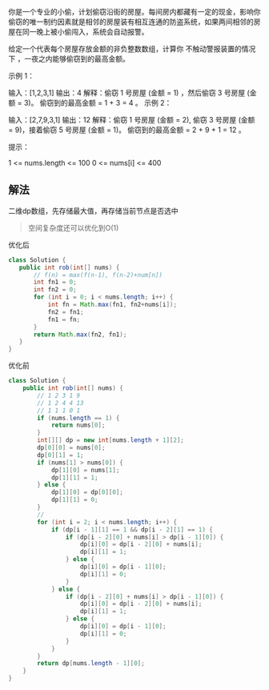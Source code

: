 你是一个专业的小偷，计划偷窃沿街的房屋。每间房内都藏有一定的现金，影响你偷窃的唯一制约因素就是相邻的房屋装有相互连通的防盗系统，如果两间相邻的房屋在同一晚上被小偷闯入，系统会自动报警。

给定一个代表每个房屋存放金额的非负整数数组，计算你 不触动警报装置的情况下 ，一夜之内能够偷窃到的最高金额。



示例 1：

输入：[1,2,3,1]
输出：4
解释：偷窃 1 号房屋 (金额 = 1) ，然后偷窃 3 号房屋 (金额 = 3)。
偷窃到的最高金额 = 1 + 3 = 4 。
示例 2：

输入：[2,7,9,3,1]
输出：12
解释：偷窃 1 号房屋 (金额 = 2), 偷窃 3 号房屋 (金额 = 9)，接着偷窃 5 号房屋 (金额 = 1)。
偷窃到的最高金额 = 2 + 9 + 1 = 12 。


提示：

1 <= nums.length <= 100
0 <= nums[i] <= 400

## 解法
二维dp数组，先存储最大值，再存储当前节点是否选中
> 空间复杂度还可以优化到O(1)
> 
优化后
 ```java
 class Solution {
    public int rob(int[] nums) {
        // f(n) = max(f(n-1), f(n-2)+num[n])
        int fn1 = 0;
        int fn2 = 0;
        for (int i = 0; i < nums.length; i++) {
            int fn = Math.max(fn1, fn2+nums[i]);
            fn2 = fn1;
            fn1 = fn;
        }
        return Math.max(fn2, fn1);
    }
}
 ```
优化前
```java
class Solution {
    public int rob(int[] nums) {
        // 1 2 3 1 9
        // 1 2 4 4 13
        // 1 1 1 0 1
        if (nums.length == 1) {
            return nums[0];
        }
        int[][] dp = new int[nums.length + 1][2];
        dp[0][0] = nums[0];
        dp[0][1] = 1;
        if (nums[1] > nums[0]) {
            dp[1][0] = nums[1];
            dp[1][1] = 1;
        } else {
            dp[1][0] = dp[0][0];
            dp[1][1] = 0;
        }
        //
        for (int i = 2; i < nums.length; i++) {
            if (dp[i - 1][1] == 1 && dp[i - 2][1] == 1) {
                if (dp[i - 2][0] + nums[i] > dp[i - 1][0]) {
                    dp[i][0] = dp[i - 2][0] + nums[i];
                    dp[i][1] = 1;
                } else {
                    dp[i][0] = dp[i - 1][0];
                    dp[i][1] = 0;
                }
            } else {
                if (dp[i - 2][0] + nums[i] > dp[i - 1][0]) {
                    dp[i][0] = dp[i - 2][0] + nums[i];
                    dp[i][1] = 1;
                } else {
                    dp[i][0] = dp[i - 1][0];
                    dp[i][1] = 0;
                }
            }
        }
        return dp[nums.length - 1][0];
    }
}
```